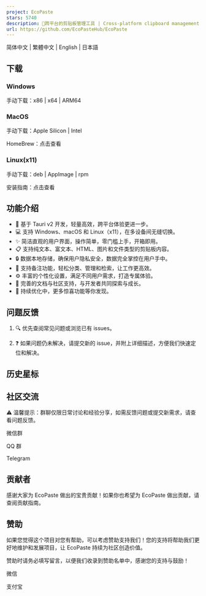 ```yaml
---
project: EcoPaste
stars: 5740
description: 🎉跨平台的剪贴板管理工具 | Cross-platform clipboard management tool
url: https://github.com/EcoPasteHub/EcoPaste
---
```


  

简体中文 | 繁體中文 | English | 日本語

  

  

下载
--

### Windows

手动下载：x86 | x64 | ARM64

### MacOS

手动下载：Apple Silicon | Intel

HomeBrew：点击查看

### Linux(x11)

手动下载：deb | AppImage | rpm

安装指南：点击查看

功能介绍
----

-   🎉 基于 Tauri v2 开发，轻量高效，跨平台体验更进一步。
-   💻 支持 Windows、macOS 和 Linux（x11），在多设备间无缝切换。
-   ✨ 简洁直观的用户界面，操作简单，零门槛上手，开箱即用。
-   📋 支持纯文本、富文本、HTML、图片和文件类型的剪贴板内容。
-   🔒 数据本地存储，确保用户隐私安全，数据完全掌控在用户手中。
-   📝 支持备注功能，轻松分类、管理和检索，让工作更高效。
-   ⚙️ 丰富的个性化设置，满足不同用户需求，打造专属体验。
-   🤝 完善的文档与社区支持，与开发者共同探索与成长。
-   🧩 持续优化中，更多惊喜功能等你发现。

问题反馈
----

1.  🔍 优先查阅常见问题或浏览已有 issues。
    
2.  ❓ 如果问题仍未解决，请提交新的 issue，并附上详细描述，方便我们快速定位和解决。
    

历史星标
----

社区交流
----

⚠️ 温馨提示：群聊仅限日常讨论和经验分享，如需反馈问题或提交新需求，请查看问题反馈。

微信群

QQ 群

Telegram

贡献者
---

感谢大家为 EcoPaste 做出的宝贵贡献！如果你也希望为 EcoPaste 做出贡献，请查阅贡献指南。

赞助
--

如果您觉得这个项目对您有帮助，可以考虑赞助支持我们！您的支持将帮助我们更好地维护和发展项目，让 EcoPaste 持续为社区创造价值。

赞助时请务必填写留言，以便我们收录到赞助名单中，感谢您的支持与鼓励！

微信

支付宝
